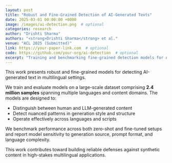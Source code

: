 ```yaml
---
layout: post
title: "Robust and Fine-Grained Detection of AI-Generated Texts"
date: 2025-03-01 00:00:00 +0000
image: /images/ai-detection.png  # optional
categories: research
author: "Drishti Sharma"
authors: "<strong>Drishti Sharma</strong> et al."
venue: "ACL 2025 (Submitted)"
link: https://your-paper-link.com  # optional
code: https://github.com/your-org/ai-detection  # optional
excerpt: "Training and benchmarking fine-grained detection models for AI-generated multilingual text across 2.4M samples."
---
```


This work presents robust and fine-grained models for detecting AI-generated text in multilingual settings.

We train and evaluate models on a large-scale dataset comprising **2.4 million samples** spanning multiple languages and content domains. The models are designed to:

- Distinguish between human and LLM-generated content
- Detect nuanced patterns in generation style and structure
- Operate effectively across languages and scripts

We benchmark performance across both zero-shot and fine-tuned setups and report model sensitivity to generation source, prompt format, and language complexity.

This work contributes toward building reliable defenses against synthetic content in high-stakes multilingual applications.
